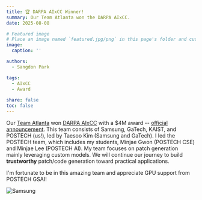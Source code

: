 ```yaml
---
title: 🏆 DARPA AIxCC Winner!
summary: Our Team Atlanta won the DARPA AIxCC.
date: 2025-08-08

# Featured image
# Place an image named `featured.jpg/png` in this page's folder and customize its options here.
image:
  caption: ''

authors:
  - Sangdon Park

tags:
  - AIxCC
  - Award
  
share: false
toc: false
---
```


Our [Team Atlanta](https://team-atlanta.github.io/) won [DARPA AIxCC](https://aicyberchallenge.com/) with a $4M award -- [official announcement](https://www.darpa.mil/news/2025/aixcc-results). This team consists of Samsung, GaTech, KAIST, and POSTECH (us!), led by Taesoo Kim (Samsung and GaTech). I led the POSTECH team, which includes my students, Minjae Gwon (POSTECH CSE) and Minjae Lee (POSTECH AI). My team focuses on patch generation mainly leveraging custom models. We will continue our journey to build **trustworthy** patch/code generation toward practical applications.   
 



 
I'm fortunate to be in this amazing team and appreciate GPU support from POSTECH GSAI!

![Samsung](https://img.global.news.samsung.com/global/wp-content/uploads/2025/08/Samsung-Corporate-Technology-AIxCC-First-Place-in-AI-Cyber-Challenge_main1.jpg)

